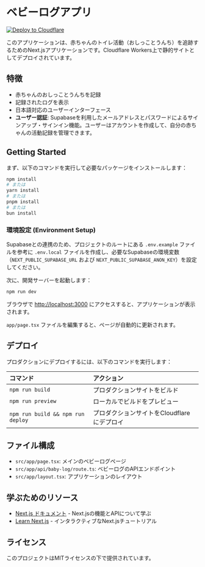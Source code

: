 # ベビーログアプリ

[![Deploy to Cloudflare](https://deploy.workers.cloudflare.com/button)](https://deploy.workers.cloudflare.com/?url=https://github.com/cloudflare/templates/tree/main/next-starter-template)

このアプリケーションは、赤ちゃんのトイレ活動（おしっことうんち）を追跡するためのNext.jsアプリケーションです。Cloudflare Workers上で静的サイトとしてデプロイされています。

## 特徴

- 赤ちゃんのおしっことうんちを記録
- 記録されたログを表示
- 日本語対応のユーザーインターフェース
- **ユーザー認証**: Supabaseを利用したメールアドレスとパスワードによるサインアップ・サインイン機能。ユーザーはアカウントを作成して、自分の赤ちゃんの活動記録を管理できます。

## Getting Started

まず、以下のコマンドを実行して必要なパッケージをインストールします：

```bash
npm install
# または
yarn install
# または
pnpm install
# または
bun install
```

### 環境設定 (Environment Setup)

Supabaseとの連携のため、プロジェクトのルートにある `.env.example` ファイルを参考に `.env.local` ファイルを作成し、必要なSupabaseの環境変数（`NEXT_PUBLIC_SUPABASE_URL` および `NEXT_PUBLIC_SUPABASE_ANON_KEY`）を設定してください。

次に、開発サーバーを起動します：

```bash
npm run dev
```

ブラウザで [http://localhost:3000](http://localhost:3000) にアクセスすると、アプリケーションが表示されます。

`app/page.tsx` ファイルを編集すると、ページが自動的に更新されます。

## デプロイ

プロダクションにデプロイするには、以下のコマンドを実行します：

| コマンド                           | アクション                                       |
| :--------------------------------- | :----------------------------------------------- |
| `npm run build`                   | プロダクションサイトをビルド                   |
| `npm run preview`                 | ローカルでビルドをプレビュー                   |
| `npm run build && npm run deploy` | プロダクションサイトをCloudflareにデプロイ |

## ファイル構成

- `src/app/page.tsx`: メインのベビーログページ
- `src/app/api/baby-log/route.ts`: ベビーログのAPIエンドポイント
- `src/app/layout.tsx`: アプリケーションのレイアウト

## 学ぶためのリソース

- [Next.js ドキュメント](https://nextjs.org/docs) - Next.jsの機能とAPIについて学ぶ
- [Learn Next.js](https://nextjs.org/learn) - インタラクティブなNext.jsチュートリアル

## ライセンス

このプロジェクトはMITライセンスの下で提供されています。
